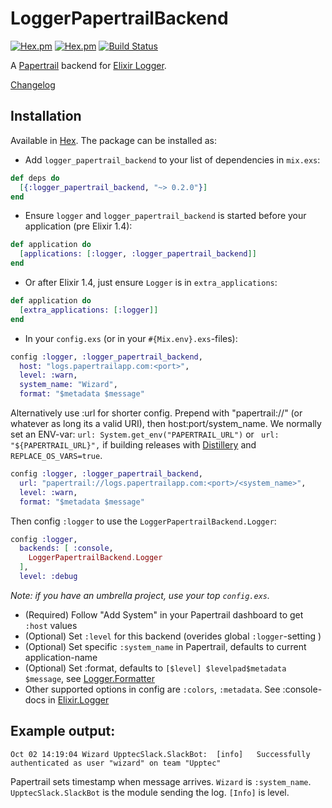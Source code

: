 # LoggerPapertrailBackend
[![Hex.pm](https://img.shields.io/hexpm/v/logger_papertrail_backend.svg?maxAge=2592000)](https://hex.pm/packages/logger_papertrail_backend)
[![Hex.pm](https://img.shields.io/hexpm/dt/logger_papertrail_backend.svg)](https://hex.pm/packages/logger_papertrail_backend)
[![Build Status](https://travis-ci.org/larskrantz/logger_papertrail_backend.svg?branch=master)](https://travis-ci.org/larskrantz/logger_papertrail_backend)

A [Papertrail](https://papertrailapp.com) backend for [Elixir Logger](http://elixir-lang.org/docs/stable/logger/Logger.html).

[Changelog](CHANGELOG.md)


## Installation

Available in [Hex](https://hex.pm/packages/logger_papertrail_backend). The package can be installed as:

* Add `logger_papertrail_backend` to your list of dependencies in `mix.exs`:
```elixir
def deps do
  [{:logger_papertrail_backend, "~> 0.2.0"}]
end
```
* Ensure `logger` and `logger_papertrail_backend` is started before your application (pre Elixir 1.4):
```elixir
def application do
  [applications: [:logger, :logger_papertrail_backend]]
end
```
* Or after Elixir 1.4, just ensure `Logger` is in `extra_applications`:
```elixir
def application do
  [extra_applications: [:logger]]
end
```
* In your `config.exs` (or in your `#{Mix.env}.exs`-files):
```elixir
config :logger, :logger_papertrail_backend,
  host: "logs.papertrailapp.com:<port>",
  level: :warn,
  system_name: "Wizard",
  format: "$metadata $message"
```
  Alternatively use :url for shorter config.
  Prepend with "papertrail://" (or whatever as long its a valid URI), then host:port/system_name. We normally set an ENV-var: `url: System.get_env("PAPERTRAIL_URL")` or ` url: "${PAPERTRAIL_URL}",` if building releases with [Distillery](https://github.com/bitwalker/distillery) and `REPLACE_OS_VARS=true`.
```elixir
config :logger, :logger_papertrail_backend,
  url: "papertrail://logs.papertrailapp.com:<port>/<system_name>",
  level: :warn,
  format: "$metadata $message"
```
  Then config `:logger` to use the `LoggerPapertrailBackend.Logger`:
```elixir
config :logger,
  backends: [ :console,
    LoggerPapertrailBackend.Logger
  ],
  level: :debug
```
  _Note: if you have an umbrella project, use your top `config.exs`._

  * (Required) Follow "Add System" in your Papertrail dashboard to get `:host` values
  * (Optional) Set `:level` for this backend (overides global `:logger`-setting )
  * (Optional) Set specific `:system_name` in Papertrail, defaults to current application-name
  * (Optional) Set :format, defaults to `[$level] $levelpad$metadata $message`, see [Logger.Formatter](http://elixir-lang.org/docs/stable/logger/Logger.Formatter.html)
  * Other supported options in config are `:colors`, `:metadata`. See :console-docs in [Elixir.Logger](http://elixir-lang.org/docs/stable/logger/Logger.html)




## Example output:

`Oct 02 14:19:04 Wizard UpptecSlack.SlackBot:  [info]   Successfully authenticated as user "wizard" on team "Upptec"`


Papertrail sets timestamp when message arrives. `Wizard` is `:system_name`. `UpptecSlack.SlackBot` is the module sending the log. `[Info]` is level.
